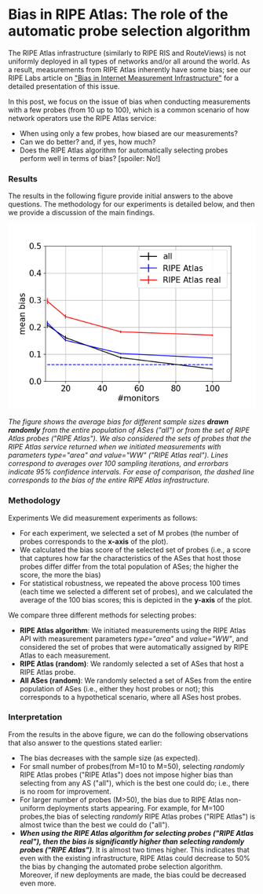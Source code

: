 # Bias in RIPE Atlas: The role of the automatic probe selection algorithm

The RIPE Atlas infrastructure (similarly to RIPE RIS and RouteViews) is not uniformly deployed in all types of networks and/or all around the world. As a result, measurements from RIPE Atlas inherently have some bias; see our RIPE Labs article on ["Bias in Internet Measurement Infrastructure"](https://labs.ripe.net/author/pavlos_sermpezis/bias-in-internet-measurement-infrastructure/) for a detailed presentation of this issue.

In this post, we focus on the issue of bias when conducting measurements with a few probes (from 10 up to 100), which is a common scenario of how network operators use the RIPE Atlas service:

- When using only a few probes, how biased are our measurements?
- Can we do better? and, if yes, how much?
- Does the RIPE Atlas algorithm for automatically selecting probes perform well in terms of bias? [spoiler: No!]

### Results
The results in the following figure provide initial answers to the above questions. The methodology for our experiments is detailed below, and then we provide a discussion of the main findings.

![](./figures/Fig_bias_vs_sampling_real_Atlas_TOTAL.png?raw=true)

*The figure shows the average bias for different sample sizes **drawn randomly** from the entire population of ASes ("all") or from the set of RIPE Atlas probes ("RIPE Atlas"). We also considered the sets of probes that the RIPE Atlas service returned when we initiated measurements with parameters type="area" and value="WW" ("RIPE Atlas real"). Lines correspond to averages over 100 sampling iterations, and errorbars indicate 95\% confidence intervals. For ease of comparison, the dashed line corresponds to the bias of the entire RIPE Atlas infrastructure.*


### Methodology
Experiments We did measurement experiments as follows:
- For each experiment, we selected a set of M probes (the number of probes corresponds to the **x-axis** of the plot). 
- We calculated the bias score of the selected set of probes (i.e., a score that captures how far the characteristics of the ASes that host those probes differ differ from the total population of ASes; the higher the score, the more the bias)
- For statistical robustness, we repeated the above process 100 times (each time we selected a different set of probes), and we calculated the average of the 100 bias scores; this is depicted in the **y-axis** of the plot.


We compare three different methods for selecting probes:
- **RIPE Atlas algorithm**: We initiated measurements using the RIPE Atlas API with measurement parameters _type="area"_ and _value="WW"_, and considered the set of probes that were automatically assigned by RIPE Atlas to each measurement.
- **RIPE Atlas (random)**: We randomly selected a set of ASes that host a RIPE Atlas probe.
- **All ASes (random)**: We randomly selected a set of ASes from the entire population of ASes (i.e., either they host probes or not); this corresponds to a hypothetical scenario, where all ASes host probes.


### Interpretation 
From the results in the above figure, we can do the following observations that also answer to the questions stated earlier: 
- The bias decreases with the sample size (as expected).
- For small number of probes(from M=10 to M=50), selecting _randomly_ RIPE Atlas probes ("RIPE Atlas") does not impose higher bias than selecting from any AS ("all"), which is the best one could do; i.e., there is no room for improvement.
- For larger number of probes (M>50), the bias due to RIPE Atlas non-uniform deployments starts appearing. For example, for M=100 probes,the bias of selecting _randomly_ RIPE Atlas probes ("RIPE Atlas") is almost twice than the best we could do ("all").
- ***When using the RIPE Atlas algorithm for selecting probes ("RIPE Atlas real"), then the bias is significantly higher than selecting randomly probes ("RIPE Atlas")***. It is almost two times higher. This indicates that even with the existing infrastructure, RIPE Atlas could decrease to 50% the bias by changing the automated probe selection algorithm. Moreover, if new deployments are made, the bias could be decreased even more.